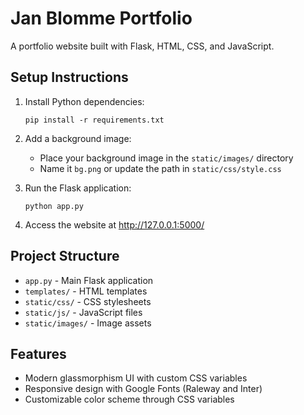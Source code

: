 # Jan Blomme Portfolio

A portfolio website built with Flask, HTML, CSS, and JavaScript.

## Setup Instructions

1. Install Python dependencies:
   ```
   pip install -r requirements.txt
   ```

2. Add a background image:
   - Place your background image in the `static/images/` directory
   - Name it `bg.png` or update the path in `static/css/style.css`

3. Run the Flask application:
   ```
   python app.py
   ```

4. Access the website at http://127.0.0.1:5000/

## Project Structure

- `app.py` - Main Flask application
- `templates/` - HTML templates
- `static/css/` - CSS stylesheets
- `static/js/` - JavaScript files
- `static/images/` - Image assets

## Features

- Modern glassmorphism UI with custom CSS variables
- Responsive design with Google Fonts (Raleway and Inter)
- Customizable color scheme through CSS variables 